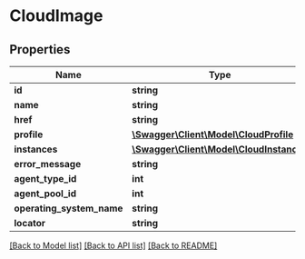# CloudImage

## Properties
Name | Type | Description | Notes
------------ | ------------- | ------------- | -------------
**id** | **string** |  | [optional] 
**name** | **string** |  | [optional] 
**href** | **string** |  | [optional] 
**profile** | [**\Swagger\Client\Model\CloudProfile**](CloudProfile.md) |  | [optional] 
**instances** | [**\Swagger\Client\Model\CloudInstances**](CloudInstances.md) |  | [optional] 
**error_message** | **string** |  | [optional] 
**agent_type_id** | **int** |  | [optional] 
**agent_pool_id** | **int** |  | [optional] 
**operating_system_name** | **string** |  | [optional] 
**locator** | **string** |  | [optional] 

[[Back to Model list]](../README.md#documentation-for-models) [[Back to API list]](../README.md#documentation-for-api-endpoints) [[Back to README]](../README.md)


